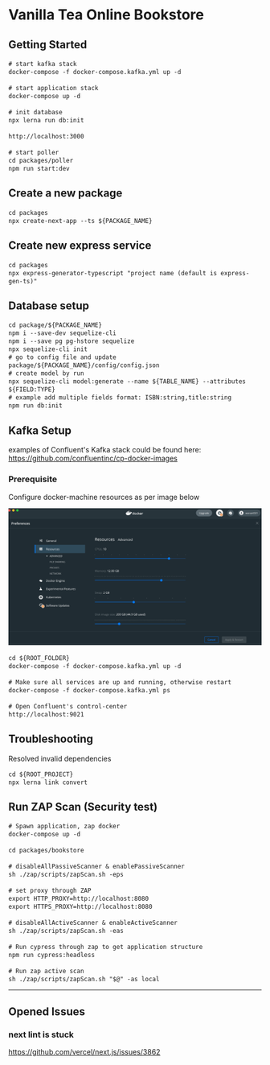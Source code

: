 # Vanilla Tea Online Bookstore

## Getting Started

```shell
# start kafka stack
docker-compose -f docker-compose.kafka.yml up -d

# start application stack
docker-compose up -d

# init database
npx lerna run db:init

http://localhost:3000

# start poller
cd packages/poller
npm run start:dev
```

## Create a new package

```shell
cd packages
npx create-next-app --ts ${PACKAGE_NAME}
```

## Create new express service

```shell
cd packages
npx express-generator-typescript "project name (default is express-gen-ts)"
```

## Database setup

```shell
cd package/${PACKAGE_NAME}
npm i --save-dev sequelize-cli
npm i --save pg pg-hstore sequelize
npx sequelize-cli init
# go to config file and update package/${PACKAGE_NAME}/config/config.json
# create model by run
npx sequelize-cli model:generate --name ${TABLE_NAME} --attributes ${FIELD:TYPE}
# example add multiple fields format: ISBN:string,title:string
npm run db:init
```

## Kafka Setup

examples of Confluent's Kafka stack could be found here: https://github.com/confluentinc/cp-docker-images

### Prerequisite

Configure docker-machine resources as per image below

![](./docs/img/kafka_docker_resources.png)

```shell
cd ${ROOT_FOLDER}
docker-compose -f docker-compose.kafka.yml up -d

# Make sure all services are up and running, otherwise restart
docker-compose -f docker-compose.kafka.yml ps

# Open Confluent's control-center
http://localhost:9021
```

## Troubleshooting

Resolved invalid dependencies

```shell
cd ${ROOT_PROJECT}
npx lerna link convert
```

## Run ZAP Scan (Security test)

```shell
# Spawn application, zap docker 
docker-compose up -d

cd packages/bookstore

# disableAllPassiveScanner & enablePassiveScanner
sh ./zap/scripts/zapScan.sh -eps

# set proxy through ZAP
export HTTP_PROXY=http://localhost:8080
export HTTPS_PROXY=http://localhost:8080

# disableAllActiveScanner & enableActiveScanner
sh ./zap/scripts/zapScan.sh -eas

# Run cypress through zap to get application structure
npm run cypress:headless

# Run zap active scan 
sh ./zap/scripts/zapScan.sh "$@" -as local
```

---

## Opened Issues

### next lint is stuck

https://github.com/vercel/next.js/issues/3862
